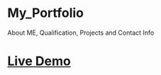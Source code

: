 # My_Portfolio
About ME, Qualification, Projects and Contact Info


<h1>
  <a href="https://divya6265.github.io/My_Portfolio/">Live Demo</a>
</h1>
